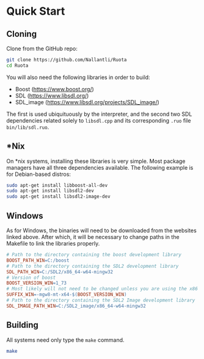 # Quick Start

## Cloning

Clone from the GitHub repo:

```bash
git clone https://github.com/Nallantli/Ruota
cd Ruota
```

You will also need the following libraries in order to build:

* Boost (https://www.boost.org/)
* SDL (https://www.libsdl.org/)
* SDL_image (https://www.libsdl.org/projects/SDL_image/)

The first is used ubiquituously by the interpreter, and the second two SDL dependencies related solely to `libsdl.cpp` and its corresponding `.ruo` file `bin/lib/sdl.ruo`.

## *Nix

On *nix systems, installing these libraries is very simple. Most package managers have all three dependencies available. The following example is for Debian-based distros:

```bash
sudo apt-get install libboost-all-dev
sudo apt-get install libsdl2-dev
sudo apt-get install libsdl2-image-dev
```

## Windows

As for Windows, the binaries will need to be downloaded from the websites linked above. After which, it will be necessary to change paths in the Makefile to link the libraries properly.

```makefile
# Path to the directory containing the boost development library
BOOST_PATH_WIN=C:/boost
# Path to the directory containing the SDL2 development library
SDL_PATH_WIN=C:/SDL2/x86_64-w64-mingw32
# Version of boost
BOOST_VERSION_WIN=1_73
# Most likely will not need to be changed unless you are using the x86 version
SUFFIX_WIN=-mgw8-mt-x64-$(BOOST_VERSION_WIN)
# Path to the directory containing the SDL2 Image development library
SDL_IMAGE_PATH_WIN=C:/SDL2_image/x86_64-w64-mingw32
```

## Building

All systems need only type the `make` command.

```bash
make
```
